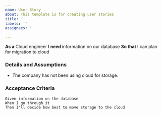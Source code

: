 ```yaml
---
name: User Story
about: This template is for creating user stories
title: ''
labels: ''
assignees: ''

---
```


**As a** Cloud engineer
 **I need** information on our database 
 **So that** I can plan for migration to cloud 
   
 ### Details and Assumptions
 * The company has not been using cloud for storage.
   
 ### Acceptance Criteria  
   
 ```gherkin
 Given information on the database
 When I go through it
 Then I'll decide how best to move storage to the cloud
 ```
